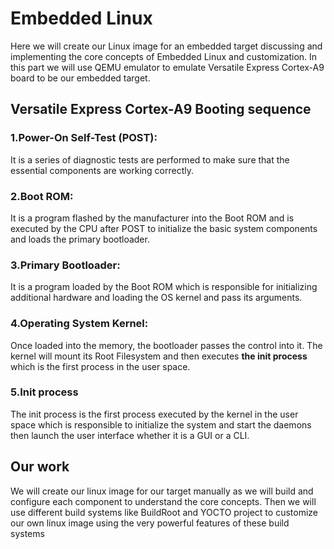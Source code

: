 # Embedded Linux
Here we will create our Linux image for an embedded target discussing and implementing the core concepts of Embedded Linux and customization. In this part we will use QEMU emulator to emulate Versatile Express Cortex-A9 board to be our embedded target.
## Versatile Express Cortex-A9 Booting sequence
### 1.Power-On Self-Test (POST): 
It is a series of diagnostic tests are performed to make sure that the essential components are working correctly. 
### 2.Boot ROM: 
It is a program flashed by the manufacturer into the Boot ROM and is executed by the CPU after POST to initialize the basic system components and loads the primary bootloader.
### 3.Primary Bootloader: 
It is a program loaded by the Boot ROM which is responsible for initializing additional hardware and loading the OS kernel and pass its arguments.
### 4.Operating System Kernel: 
Once loaded into the memory, the bootloader passes the control into it. The kernel will mount its Root Filesystem and then executes **the init process** which is the first process in the user space.
### 5.Init process
The init process is the first process executed by the kernel in the user space which is responsible to initialize the system and start the daemons then launch the user interface whether it is a GUI or a CLI.

## Our work
We will create our linux image for our target manually as we will build and configure each component to understand the core concepts. Then we will use different build systems like BuildRoot and YOCTO project to customize our own linux image using the very powerful features of these build systems